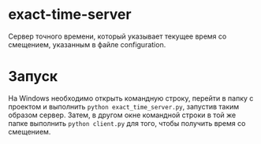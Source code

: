 # exact-time-server
Сервер точного времени, который указывает текущее время со смещением, указанным в файле configuration.

# Запуск
На Windows необходимо открыть командную строку, перейти в папку с проектом и выполнить `python exact_time_server.py`, запустив таким образом сервер. Затем, в другом окне командной строки в той же папке выполнить `python client.py` для того, чтобы получить время со смещением.

